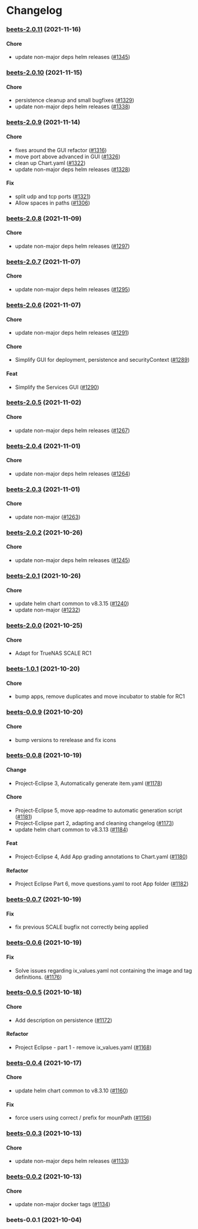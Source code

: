 # Changelog<br>


<a name="beets-2.0.11"></a>
### [beets-2.0.11](https://github.com/truecharts/apps/compare/beets-2.0.10...beets-2.0.11) (2021-11-16)

#### Chore

* update non-major deps helm releases ([#1345](https://github.com/truecharts/apps/issues/1345))



<a name="beets-2.0.10"></a>
### [beets-2.0.10](https://github.com/truecharts/apps/compare/beets-2.0.9...beets-2.0.10) (2021-11-15)

#### Chore

* persistence cleanup and small bugfixes ([#1329](https://github.com/truecharts/apps/issues/1329))
* update non-major deps helm releases ([#1338](https://github.com/truecharts/apps/issues/1338))



<a name="beets-2.0.9"></a>
### [beets-2.0.9](https://github.com/truecharts/apps/compare/beets-2.0.8...beets-2.0.9) (2021-11-14)

#### Chore

* fixes around the GUI refactor ([#1316](https://github.com/truecharts/apps/issues/1316))
* move port above advanced in GUI ([#1326](https://github.com/truecharts/apps/issues/1326))
* clean up Chart.yaml ([#1322](https://github.com/truecharts/apps/issues/1322))
* update non-major deps helm releases ([#1328](https://github.com/truecharts/apps/issues/1328))

#### Fix

* split udp and tcp ports ([#1321](https://github.com/truecharts/apps/issues/1321))
* Allow spaces in paths ([#1306](https://github.com/truecharts/apps/issues/1306))



<a name="beets-2.0.8"></a>
### [beets-2.0.8](https://github.com/truecharts/apps/compare/beets-2.0.7...beets-2.0.8) (2021-11-09)

#### Chore

* update non-major deps helm releases ([#1297](https://github.com/truecharts/apps/issues/1297))



<a name="beets-2.0.7"></a>
### [beets-2.0.7](https://github.com/truecharts/apps/compare/beets-2.0.6...beets-2.0.7) (2021-11-07)

#### Chore

* update non-major deps helm releases ([#1295](https://github.com/truecharts/apps/issues/1295))



<a name="beets-2.0.6"></a>
### [beets-2.0.6](https://github.com/truecharts/apps/compare/beets-2.0.5...beets-2.0.6) (2021-11-07)

#### Chore

* update non-major deps helm releases ([#1291](https://github.com/truecharts/apps/issues/1291))

#### Chore

* Simplify GUI for deployment, persistence and securityContext ([#1289](https://github.com/truecharts/apps/issues/1289))

#### Feat

* Simplify the Services GUI ([#1290](https://github.com/truecharts/apps/issues/1290))



<a name="beets-2.0.5"></a>
### [beets-2.0.5](https://github.com/truecharts/apps/compare/beets-2.0.4...beets-2.0.5) (2021-11-02)

#### Chore

* update non-major deps helm releases ([#1267](https://github.com/truecharts/apps/issues/1267))



<a name="beets-2.0.4"></a>
### [beets-2.0.4](https://github.com/truecharts/apps/compare/beets-2.0.3...beets-2.0.4) (2021-11-01)

#### Chore

* update non-major deps helm releases ([#1264](https://github.com/truecharts/apps/issues/1264))



<a name="beets-2.0.3"></a>
### [beets-2.0.3](https://github.com/truecharts/apps/compare/beets-2.0.2...beets-2.0.3) (2021-11-01)

#### Chore

* update non-major ([#1263](https://github.com/truecharts/apps/issues/1263))



<a name="beets-2.0.2"></a>
### [beets-2.0.2](https://github.com/truecharts/apps/compare/beets-2.0.1...beets-2.0.2) (2021-10-26)

#### Chore

* update non-major deps helm releases ([#1245](https://github.com/truecharts/apps/issues/1245))



<a name="beets-2.0.1"></a>
### [beets-2.0.1](https://github.com/truecharts/apps/compare/beets-2.0.0...beets-2.0.1) (2021-10-26)

#### Chore

* update helm chart common to v8.3.15 ([#1240](https://github.com/truecharts/apps/issues/1240))
* update non-major ([#1232](https://github.com/truecharts/apps/issues/1232))



<a name="beets-2.0.0"></a>
### [beets-2.0.0](https://github.com/truecharts/apps/compare/beets-1.0.1...beets-2.0.0) (2021-10-25)

#### Chore

* Adapt for TrueNAS SCALE RC1



<a name="beets-1.0.1"></a>
### [beets-1.0.1](https://github.com/truecharts/apps/compare/beets-0.0.11...beets-1.0.1) (2021-10-20)

#### Chore

* bump apps, remove duplicates and move incubator to stable for RC1



<a name="beets-0.0.9"></a>
### [beets-0.0.9](https://github.com/truecharts/apps/compare/beets-0.0.8...beets-0.0.9) (2021-10-20)

#### Chore

* bump versions to rerelease and fix icons



<a name="beets-0.0.8"></a>
### [beets-0.0.8](https://github.com/truecharts/apps/compare/beets-0.0.7...beets-0.0.8) (2021-10-19)

#### Change

* Project-Eclipse 3, Automatically generate item.yaml ([#1178](https://github.com/truecharts/apps/issues/1178))

#### Chore

* Project-Eclipse 5, move app-readme to automatic generation script ([#1181](https://github.com/truecharts/apps/issues/1181))
* Project-Eclipse part 2, adapting and cleaning changelog ([#1173](https://github.com/truecharts/apps/issues/1173))
* update helm chart common to v8.3.13 ([#1184](https://github.com/truecharts/apps/issues/1184))

#### Feat

* Project-Eclipse 4, Add App grading annotations to Chart.yaml ([#1180](https://github.com/truecharts/apps/issues/1180))

#### Refactor

* Project Eclipse Part 6, move questions.yaml to root App folder ([#1182](https://github.com/truecharts/apps/issues/1182))



<a name="beets-0.0.7"></a>
### [beets-0.0.7](https://github.com/truecharts/apps/compare/beets-0.0.6...beets-0.0.7) (2021-10-19)

#### Fix

* fix previous SCALE bugfix not correctly being applied



<a name="beets-0.0.6"></a>
### [beets-0.0.6](https://github.com/truecharts/apps/compare/beets-0.0.5...beets-0.0.6) (2021-10-19)

#### Fix

* Solve issues regarding ix_values.yaml not containing the image and tag definitions. ([#1176](https://github.com/truecharts/apps/issues/1176))



<a name="beets-0.0.5"></a>
### [beets-0.0.5](https://github.com/truecharts/apps/compare/beets-0.0.4...beets-0.0.5) (2021-10-18)

#### Chore

* Add description on persistence ([#1172](https://github.com/truecharts/apps/issues/1172))

#### Refactor

* Project Eclipse - part 1 - remove ix_values.yaml ([#1168](https://github.com/truecharts/apps/issues/1168))



<a name="beets-0.0.4"></a>
### [beets-0.0.4](https://github.com/truecharts/apps/compare/beets-0.0.3...beets-0.0.4) (2021-10-17)

#### Chore

* update helm chart common to v8.3.10 ([#1160](https://github.com/truecharts/apps/issues/1160))

#### Fix

* force users using correct / prefix for mounPath ([#1156](https://github.com/truecharts/apps/issues/1156))



<a name="beets-0.0.3"></a>
### [beets-0.0.3](https://github.com/truecharts/apps/compare/beets-0.0.2...beets-0.0.3) (2021-10-13)

#### Chore

* update non-major deps helm releases ([#1133](https://github.com/truecharts/apps/issues/1133))



<a name="beets-0.0.2"></a>
### [beets-0.0.2](https://github.com/truecharts/apps/compare/beets-0.0.1...beets-0.0.2) (2021-10-13)

#### Chore

* update non-major docker tags ([#1134](https://github.com/truecharts/apps/issues/1134))



<a name="beets-0.0.1"></a>
### beets-0.0.1 (2021-10-04)
